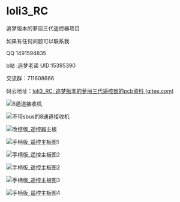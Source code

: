 # loli3_RC
追梦版本的萝丽三代遥控器项目

 如果有任何问题可以联系我

QQ 1491594835

b站 :追梦老弟 UID:15395390

交流群：711608666



码云地址：[loli3_RC: 追梦版本的萝丽三代遥控器的pcb资料 (gitee.com)](https://gitee.com/zhang-leel/loli3_RC)

![6通道接收机](D:\张乐乐\文档\GitHub\loli3_RC\萝丽3代6通道接收机\6通接收焊接图.jpg)

![不带sbus的8通道接收机](D:\张乐乐\文档\GitHub\loli3_RC\萝莉三代8通道接收机\不带sbus.png)

![改控版_遥控器主板](D:\张乐乐\文档\GitHub\loli3_RC\遥控__改控版\图.png)

![手柄版_遥控主板图1](D:\张乐乐\文档\GitHub\loli3_RC\遥控__手柄版\图.png)

![手柄版_遥控主板图2](D:\张乐乐\文档\GitHub\loli3_RC\遥控__手柄版\图2.jpg)

![手柄版_遥控主板图2](D:\张乐乐\文档\GitHub\loli3_RC\遥控__手柄版\图4.jpg)

![手柄版_遥控主板图3](D:\张乐乐\文档\GitHub\loli3_RC\遥控__手柄版\图5.jpg)

![手柄版_遥控主板图4](D:\张乐乐\文档\GitHub\loli3_RC\遥控__手柄版\图6.jpg)
